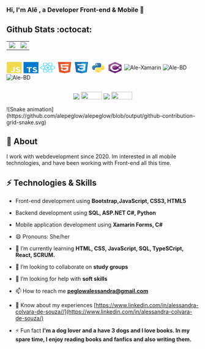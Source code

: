 
### Hi, I'm Alê , a Developer Front-end & Mobile 🥰

## Github Stats :octocat:
<center>
<table>
  <tr>
    <td><img align="left" padding-right="10px" src=https://github-readme-stats.vercel.app/api?username=alepeglow&show_icons=true&theme=dark ></td>
    <td><img align="left" padding-right="10px" src=https://github-readme-stats.vercel.app/api/top-langs/?username=alepeglow&show_icons=true&layout=compact&theme=dark></td>
  </tr>  
</table>
</center>

<div style="display: inline_block"><br>
  <img align="center" alt="Ale-Js" height="30" width="40" src="https://raw.githubusercontent.com/devicons/devicon/master/icons/javascript/javascript-plain.svg">
  <img align="center" alt="Ale-Ts" height="30" width="40" src="https://raw.githubusercontent.com/devicons/devicon/master/icons/typescript/typescript-plain.svg">
  <img align="center" alt="Ale-React" height="30" width="40" src="https://raw.githubusercontent.com/devicons/devicon/master/icons/react/react-original.svg">
  <img align="center" alt="Ale-HTML" height="30" width="40" src="https://raw.githubusercontent.com/devicons/devicon/master/icons/html5/html5-original.svg">
  <img align="center" alt="Ale-CSS" height="30" width="40" src="https://raw.githubusercontent.com/devicons/devicon/master/icons/css3/css3-original.svg">
  <img align="center" alt="Ale-Python" height="30" width="40" src="https://raw.githubusercontent.com/devicons/devicon/master/icons/python/python-original.svg">
  <img align="center" alt="Ale-Csharp" height="30" width="40" src="https://raw.githubusercontent.com/devicons/devicon/master/icons/csharp/csharp-original.svg">
  <img align="center" alt="Ale-Xamarin" height="40" width="50" src="https://img.shields.io/badge/Xamarin-3498DB?style=for-the-badge&logo=xamarin&logoColor=white">
  <img align="center" alt="Ale-BD" height="40" width="50" src="https://img.shields.io/badge/MySQL-00000F?style=for-the-badge&logo=mysql&logoColor=white">
  <img align="center" alt="Ale-BD" height="40" width="50" src="https://img.shields.io/badge/Bootstrap-563D7C?style=for-the-badge&logo=bootstrap&logoColor=white">
  
 ##
 
 <p align="center">
   <a href="https://www.linkedin.com/in/alessandra-colvara-de-souza//"><img src="https://img.shields.io/badge/-alepeglow-purple?style=flat&logo=Linkedin&logoColor=white" target="_blank"/></a>
  <a href="https://www.instagram.com/alepeglow_/"><img src="https://img.shields.io/badge/Instagram-E4405F?style=for-the-badge&logo=instagram&logoColor=white" height="20" width="55" target="_blank"/></a>
  <a href="mailto:peglowalessandra@gmail.com"><img src="https://img.shields.io/badge/-peglowalessandra@gmail.com-c14438?style=flat&logo=Gmail&logoColor=white" target="_blank"/></a>
  <a href="https://gitlab.com/alepeglow" ><img src="https://img.shields.io/badge/GitLab-330F63?style=for-the-badge&logo=gitlab&logoColor=white" height="20" width="55" target="_blank"/></a>
</p>
  
 <div>
 ![Snake animation](https://github.com/alepeglow/alepeglow/blob/output/github-contribution-grid-snake.svg)
  </div>
  
## 🖖 About
I work with webdevelopment since 2020. Im interested in all  mobile technologies, and have been working with Front-end  all this time.

## ⚡ Technologies & Skills
- Front-end development using **Bootstrap,JavaScript, CSS3, HTML5**
- Backend development using **SQL, ASP.NET C#, Python**
- Mobile application development using **Xamarin Forms, C#**

- 😄 Pronouns: She/her
- 🌱 I’m currently learning **HTML, CSS, JavaScript, SQL, TypeSCript, React, SCRUM.**

- 👯 I’m looking to collaborate on **study groups**

- 🤝 I’m looking for help with **soft skills**

- 📫 How to reach me **peglowalessandra@gmail.com**

- 📄 Know about my experiences [https://www.linkedin.com/in/alessandra-colvara-de-souza//](https://www.linkedin.com/in/alessandra-colvara-de-souza/)

- ⚡ Fun fact **I'm a dog lover and a have 3 dogs and I love books. In my spare time, I enjoy reading books and fanfics and also writing them.**


<!--


Here are some ideas to get you started:

- 🔭 I’m currently working on ...
- 🌱 I’m currently learning ...
- 👯 I’m looking to collaborate on ...
- 🤔 I’m looking for help with ...

- 💬 Ask me about ...
- 📫 How to reach me: ...
- 😄 Pronouns: ...
- ⚡ Fun fact: ...
-->
